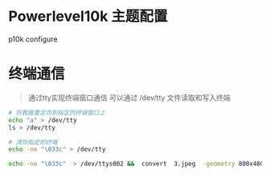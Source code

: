 
# Powerlevel10k 主题配置
p10k configure

# 终端通信
> 通过tty实现终端窗口通信
> 可以通过 /dev/tty 文件读取和写入终端

```BASH
# 将数据重定向到指定的终端窗口上
echo "a" > /dev/tty
ls > /dev/tty

# 清除指定的终端
echo -ne "\033c" > /dev/tty

echo -ne "\033c"  > /dev/ttys002 &&  convert  3.jpeg  -geometry 800x480  sixel:- > /dev/ttys002

```

